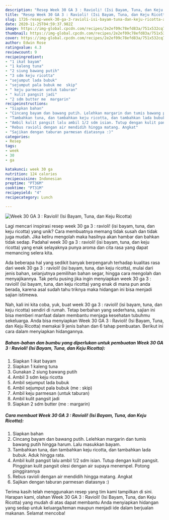 ```yaml
---
description: "Resep Week 30 GA 3 : Ravioli! (Isi Bayam, Tuna, dan Keju Ricotta) Anti Gagal"
title: "Resep Week 30 GA 3 : Ravioli! (Isi Bayam, Tuna, dan Keju Ricotta) Anti Gagal"
slug: 1726-resep-week-30-ga-3-ravioli-isi-bayam-tuna-dan-keju-ricotta-anti-gagal
date: 2020-11-25T04:59:37.982Z
image: https://img-global.cpcdn.com/recipes/2e2ef09c78efd83a/751x532cq70/week-30-ga-3-ravioli-isi-bayam-tuna-dan-keju-ricotta-foto-resep-utama.jpg
thumbnail: https://img-global.cpcdn.com/recipes/2e2ef09c78efd83a/751x532cq70/week-30-ga-3-ravioli-isi-bayam-tuna-dan-keju-ricotta-foto-resep-utama.jpg
cover: https://img-global.cpcdn.com/recipes/2e2ef09c78efd83a/751x532cq70/week-30-ga-3-ravioli-isi-bayam-tuna-dan-keju-ricotta-foto-resep-utama.jpg
author: Edwin Rose
ratingvalue: 4.3
reviewcount: 9
recipeingredient:
- "1 ikat bayam"
- "1 kaleng tuna"
- "2 siung bawang putih"
- "3 sdm keju ricotta"
- "sejumput lada bubuk"
- "sejumput pala bubuk me  skip"
- " keju parmesan untuk taburan"
- " kulit pangsit jadi"
- "2 sdm butter me  margarin"
recipeinstructions:
- "Siapkan bahan"
- "Cincang bayam dan bawang putih. Lelehkan margarin dan tumis bawang putih hingga harum. Lalu masukkan bayam."
- "Tambahkan tuna, dan tambahkan keju ricotta, dan tambahkan lada bubuk. Aduk hingga rata."
- "Ambil kulit pangsit lalu ambil 1/2 sdm isian. Tutup dengan kulit pangsit. Pinggiran kulit pangsit olesi dengan air supaya menempel. Potong pinggirannya"
- "Rebus ravioli dengan air mendidih hingga matang. Angkat"
- "Sajikan dengan taburan parmesan diatasnya :)"
categories:
- Resep
tags:
- week
- 30
- ga

katakunci: week 30 ga 
nutrition: 124 calories
recipecuisine: Indonesian
preptime: "PT36M"
cooktime: "PT31M"
recipeyield: "4"
recipecategory: Lunch

---
```



![Week 30 GA 3 : Ravioli! (Isi Bayam, Tuna, dan Keju Ricotta)](https://img-global.cpcdn.com/recipes/2e2ef09c78efd83a/751x532cq70/week-30-ga-3-ravioli-isi-bayam-tuna-dan-keju-ricotta-foto-resep-utama.jpg)

Lagi mencari inspirasi resep week 30 ga 3 : ravioli! (isi bayam, tuna, dan keju ricotta) yang unik? Cara membuatnya memang tidak susah dan tidak juga mudah. Jika keliru mengolah maka hasilnya akan hambar dan bahkan tidak sedap. Padahal week 30 ga 3 : ravioli! (isi bayam, tuna, dan keju ricotta) yang enak selayaknya punya aroma dan cita rasa yang dapat memancing selera kita.

Ada beberapa hal yang sedikit banyak berpengaruh terhadap kualitas rasa dari week 30 ga 3 : ravioli! (isi bayam, tuna, dan keju ricotta), mulai dari jenis bahan, selanjutnya pemilihan bahan segar, hingga cara mengolah dan menyajikannya. Tak perlu pusing jika ingin menyiapkan week 30 ga 3 : ravioli! (isi bayam, tuna, dan keju ricotta) yang enak di mana pun anda berada, karena asal sudah tahu triknya maka hidangan ini bisa menjadi sajian istimewa.




Nah, kali ini kita coba, yuk, buat week 30 ga 3 : ravioli! (isi bayam, tuna, dan keju ricotta) sendiri di rumah. Tetap berbahan yang sederhana, sajian ini bisa memberi manfaat dalam membantu menjaga kesehatan tubuhmu sekeluarga. Anda bisa menyiapkan Week 30 GA 3 : Ravioli! (Isi Bayam, Tuna, dan Keju Ricotta) memakai 9 jenis bahan dan 6 tahap pembuatan. Berikut ini cara dalam menyiapkan hidangannya.

<!--inarticleads1-->

##### Bahan-bahan dan bumbu yang diperlukan untuk pembuatan Week 30 GA 3 : Ravioli! (Isi Bayam, Tuna, dan Keju Ricotta):

1. Siapkan 1 ikat bayam
1. Siapkan 1 kaleng tuna
1. Gunakan 2 siung bawang putih
1. Ambil 3 sdm keju ricotta
1. Ambil sejumput lada bubuk
1. Ambil sejumput pala bubuk (me : skip)
1. Ambil  keju parmesan (untuk taburan)
1. Ambil  kulit pangsit jadi
1. Siapkan 2 sdm butter (me : margarin)




<!--inarticleads2-->

##### Cara membuat Week 30 GA 3 : Ravioli! (Isi Bayam, Tuna, dan Keju Ricotta):

1. Siapkan bahan
1. Cincang bayam dan bawang putih. Lelehkan margarin dan tumis bawang putih hingga harum. Lalu masukkan bayam.
1. Tambahkan tuna, dan tambahkan keju ricotta, dan tambahkan lada bubuk. Aduk hingga rata.
1. Ambil kulit pangsit lalu ambil 1/2 sdm isian. Tutup dengan kulit pangsit. Pinggiran kulit pangsit olesi dengan air supaya menempel. Potong pinggirannya
1. Rebus ravioli dengan air mendidih hingga matang. Angkat
1. Sajikan dengan taburan parmesan diatasnya :)




Terima kasih telah menggunakan resep yang tim kami tampilkan di sini. Harapan kami, olahan Week 30 GA 3 : Ravioli! (Isi Bayam, Tuna, dan Keju Ricotta) yang mudah di atas dapat membantu Anda menyiapkan hidangan yang sedap untuk keluarga/teman maupun menjadi ide dalam berjualan makanan. Selamat mencoba!
